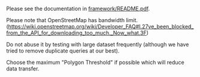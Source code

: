 Please see the documentation in [framework/README.pdf](/framework/README.pdf).

Please note that OpenStreetMap has bandwidth limit.
(https://wiki.openstreetmap.org/wiki/Developer_FAQ#I.27ve_been_blocked_from_the_API_for_downloading_too_much._Now_what.3F)

Do not abuse it by testing with large dataset frequently (although we have tried to remove duplicate queries at our best).

Choose the maximum "Polygon Threshold" if possible which will reduce data transfer.